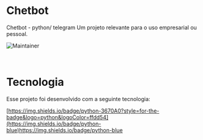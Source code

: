 # Chetbot 
Chetbot - python/ telegram
Um projeto relevante para o uso empresarial ou pessoal.
<br>

![Maintainer](https://img.shields.io/badge/License-MIT-orange)

<br>

# Tecnologia

Esse projeto foi desenvolvido com a seguinte tecnologia:

[https://img.shields.io/badge/python-3670A0?style=for-the-badge&logo=python&logoColor=ffdd54](https://img.shields.io/badge/python-blue)https://img.shields.io/badge/python-blue
<br>
